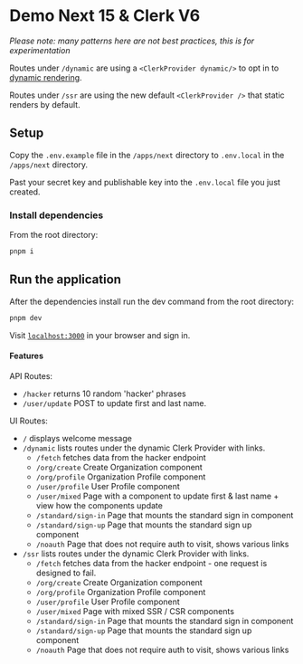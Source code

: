 # Demo Next 15 & Clerk V6

_Please note: many patterns here are not best practices, this is for experimentation_

Routes under `/dynamic` are using a `<ClerkProvider dynamic/>` to opt in to [dynamic rendering](https://clerk.com/changelog/2024-10-22-clerk-nextjs-v6#static-rendering-by-default-opt-in-dynamic-and-partial-prerendering-support).

Routes under `/ssr` are using the new default `<ClerkProvider />` that static renders by default.

## Setup
Copy the `.env.example` file in the `/apps/next` directory to `.env.local` in the `/apps/next` directory.

Past your secret key and publishable key into the `.env.local` file you just created.

### Install dependencies
From the root directory: 
```bash
pnpm i
```

## Run the application
After the dependencies install run the dev command from the root directory:
```bash
pnpm dev
```

Visit [`localhost:3000`](http://localhost:3000) in your browser and sign in. 


#### Features

API Routes:
- `/hacker` returns 10 random 'hacker' phrases
- `/user/update` POST to update first and last name.  

UI Routes: 
- `/` displays welcome message
- `/dynamic` lists routes under the dynamic Clerk Provider with links.
  - `/fetch` fetches data from the hacker endpoint
  - `/org/create` Create Organization component
  - `/org/profile` Organization Profile component
  - `/user/profile` User Profile component
  - `/user/mixed` Page with a component to update first & last name + view how the components update
  - `/standard/sign-in` Page that mounts the standard sign in component
  - `/standard/sign-up` Page that mounts the standard sign up component
  - `/noauth` Page that does not require auth to visit, shows various links
- `/ssr` lists routes under the dynamic Clerk Provider with links.
    - `/fetch` fetches data from the hacker endpoint - one request is designed to fail.
    - `/org/create` Create Organization component
    - `/org/profile` Organization Profile component
    - `/user/profile` User Profile component
    - `/user/mixed` Page with mixed SSR / CSR components
    - `/standard/sign-in` Page that mounts the standard sign in component
    - `/standard/sign-up` Page that mounts the standard sign up component
    - `/noauth` Page that does not require auth to visit, shows various links